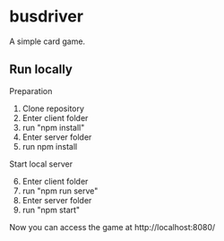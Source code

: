 # busdriver

A simple card game.

## Run locally

Preparation

1. Clone repository
2. Enter client folder
3. run "npm install"
4. Enter server folder
5. run npm install

Start local server

6. Enter client folder
7. run "npm run serve"
8. Enter server folder
9. run "npm start"

Now you can access the game at http://localhost:8080/
